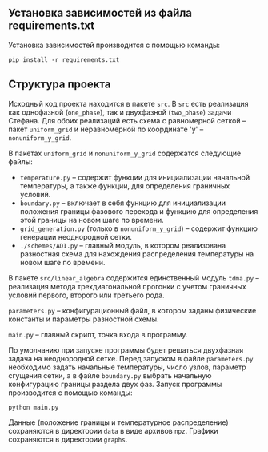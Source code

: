 ## Установка зависимостей из файла requirements.txt
Установка зависимостей производится с помощью команды:

`pip install -r requirements.txt`

## Структура проекта
Исходный код проекта находится в пакете `src`. В `src` есть реализация как однофазной (`one_phase`), так и двухфазной (`two_phase`) задачи Стефана. 
Для обоих реализаций есть схема с равномерной сеткой – пакет `uniform_grid` и неравномерной по координате 'y' – `nonuniform_y_grid`.

В пакетах `uniform_grid` и `nonuniform_y_grid` содержатся следующие файлы:
- `temperature.py` – содержит функции для инициализации начальной температуры, а также функции, для определения граничных условий.
- `boundary.py` – включает в себя функцию для инициализации положения границы фазового перехода и функцию для определения этой границы на новом шаге по времени.
- `grid_generation.py` (только в `nonuniform_y_grid`) – содержит функцию генерации неоднородной сетки.
- `./schemes/ADI.py` – главный модуль, в котором реализована разностная схема для нахождения распределения температуры на новом шаге по времени.

В пакете `src/linear_algebra` содержится единственный модуль `tdma.py` – реализация метода трехдиагональной прогонки с учетом граничных условий первого, второго или третьего рода.

`parameters.py` – конфигурационный файл, в котором заданы физические константы и параметры разностной схемы.

`main.py` – главный скрипт, точка входа в программу. 


По умолчанию при запуске программы будет решаться двухфазная задача на неоднородной сетке.
Перед запуском в файле `parameters.py` необходимо задать начальные температуры, число узлов, параметр сгущения сетки, а в файле `boundary.py` выбрать начальную конфигурацию границы раздела двух фаз. Запуск программы производится с помощью команды:

 `python main.py`
 
 Данные (положение границы и температурное распределение) сохраняются в директории `data` в виде архивов `npz`. Графики сохраняются в директории `graphs`. 
